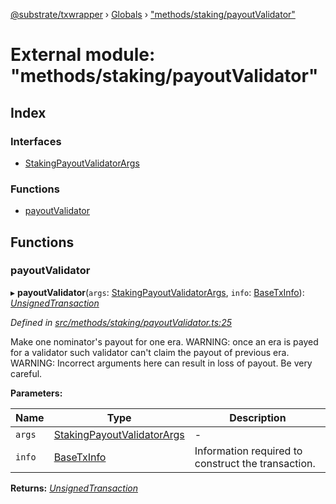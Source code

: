 [@substrate/txwrapper](../README.md) › [Globals](../globals.md) › ["methods/staking/payoutValidator"](_methods_staking_payoutvalidator_.md)

# External module: "methods/staking/payoutValidator"

## Index

### Interfaces

* [StakingPayoutValidatorArgs](../interfaces/_methods_staking_payoutvalidator_.stakingpayoutvalidatorargs.md)

### Functions

* [payoutValidator](_methods_staking_payoutvalidator_.md#payoutvalidator)

## Functions

###  payoutValidator

▸ **payoutValidator**(`args`: [StakingPayoutValidatorArgs](../interfaces/_methods_staking_payoutvalidator_.stakingpayoutvalidatorargs.md), `info`: [BaseTxInfo](../interfaces/_util_types_.basetxinfo.md)): *[UnsignedTransaction](../interfaces/_util_types_.unsignedtransaction.md)*

*Defined in [src/methods/staking/payoutValidator.ts:25](https://github.com/paritytech/txwrapper/blob/79435da/src/methods/staking/payoutValidator.ts#L25)*

Make one nominator's payout for one era.
WARNING: once an era is payed for a validator such validator can't claim the
payout of previous era.
WARNING: Incorrect arguments here can result in loss of payout. Be very careful.

**Parameters:**

Name | Type | Description |
------ | ------ | ------ |
`args` | [StakingPayoutValidatorArgs](../interfaces/_methods_staking_payoutvalidator_.stakingpayoutvalidatorargs.md) | - |
`info` | [BaseTxInfo](../interfaces/_util_types_.basetxinfo.md) | Information required to construct the transaction.  |

**Returns:** *[UnsignedTransaction](../interfaces/_util_types_.unsignedtransaction.md)*
